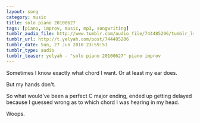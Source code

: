 ```yaml
---
layout: song
category: music
title: solo piano 20100627
tags: [piano, improv, music, mp3, songwriting]
tumblr_audio_file: http://www.tumblr.com/audio_file/744485206/tumblr_l4pkjrCQu71qzo4ep
tumblr_url: http://t.yelyah.com/post/744485206
tumblr_date: Sun, 27 Jun 2010 23:59:51
tumblr_type: audio
tumblr_teaser: yelyah - "solo piano 20100627" piano improv
---
```

Sometimes I know exactly what chord I want. Or at least my ear does.

But my hands don't.

So what would've been a perfect C major ending, ended up getting delayed because I guessed wrong as to which chord I was hearing in my head.

Woops.
